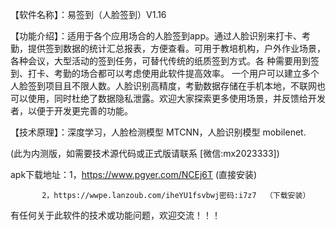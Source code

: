 【软件名称】：易签到（人脸签到）V1.16

【功能介绍】：适用于各个应用场合的人脸签到app。通过人脸识别来打卡、考勤，提供签到数据的统计汇总报表，方便查看。可用于教培机构，户外作业场景，各种会议，大型活动的签到任务，可替代传统的纸质签到方式。各
种需要用到签到、打卡、考勤的场合都可以考虑使用此软件提高效率。
一个用户可以建立多个人脸签到项目且不限人数。人脸识别高精度，考勤数据存储在手机本地，不联网也可以使用，同时杜绝了数据隐私泄露。欢迎大家探索更多使用场景，并反馈给开发者，以便于开发更完善的功能。

【技术原理】：深度学习，人脸检测模型 MTCNN，人脸识别模型 mobilenet.

(此为内测版，如需要技术源代码或正式版请联系  [微信:mx2023333])


apk下载地址：1，https://www.pgyer.com/NCEj6T  (直接安装)

           2，https://wwpe.lanzoub.com/iheYU1fsvbwj密码:i7z7  （下载安装）
           
有任何关于此软件的技术或功能问题，欢迎交流！！！


